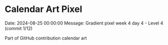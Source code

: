# Calendar Art Pixel

Date: 2024-08-25 00:00:00
Message: Gradient pixel week 4 day 4 - Level 4 (commit 1/12)

Part of GitHub contribution calendar art
